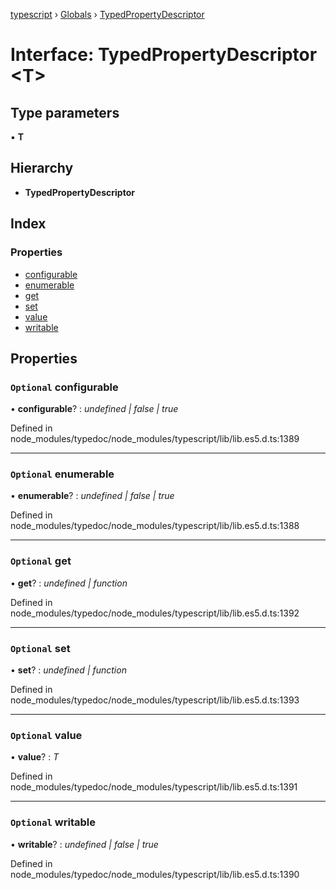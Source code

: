 [typescript](../README.md) › [Globals](../globals.md) › [TypedPropertyDescriptor](typedpropertydescriptor.md)

# Interface: TypedPropertyDescriptor <**T**>

## Type parameters

▪ **T**

## Hierarchy

* **TypedPropertyDescriptor**

## Index

### Properties

* [configurable](typedpropertydescriptor.md#optional-configurable)
* [enumerable](typedpropertydescriptor.md#optional-enumerable)
* [get](typedpropertydescriptor.md#optional-get)
* [set](typedpropertydescriptor.md#optional-set)
* [value](typedpropertydescriptor.md#optional-value)
* [writable](typedpropertydescriptor.md#optional-writable)

## Properties

### `Optional` configurable

• **configurable**? : *undefined | false | true*

Defined in node_modules/typedoc/node_modules/typescript/lib/lib.es5.d.ts:1389

___

### `Optional` enumerable

• **enumerable**? : *undefined | false | true*

Defined in node_modules/typedoc/node_modules/typescript/lib/lib.es5.d.ts:1388

___

### `Optional` get

• **get**? : *undefined | function*

Defined in node_modules/typedoc/node_modules/typescript/lib/lib.es5.d.ts:1392

___

### `Optional` set

• **set**? : *undefined | function*

Defined in node_modules/typedoc/node_modules/typescript/lib/lib.es5.d.ts:1393

___

### `Optional` value

• **value**? : *T*

Defined in node_modules/typedoc/node_modules/typescript/lib/lib.es5.d.ts:1391

___

### `Optional` writable

• **writable**? : *undefined | false | true*

Defined in node_modules/typedoc/node_modules/typescript/lib/lib.es5.d.ts:1390
